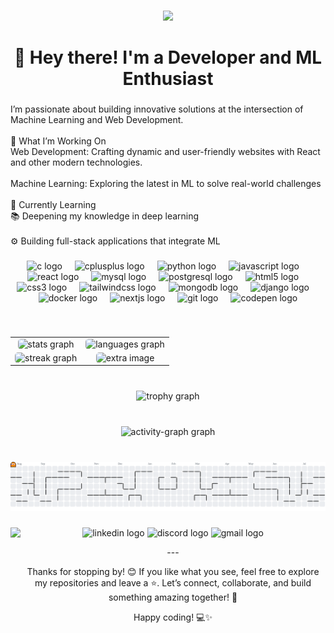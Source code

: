 
###

<div align="center">
  <img src="https://profile-counter.glitch.me/Ayubi01/count.svg?"  />
</div>

###

<h1 align="center">👋 Hey there! I'm a Developer and ML Enthusiast</h1>

###

<p align="left">I’m passionate about building innovative solutions at the intersection of Machine Learning and Web Development.<br><br>🚀 What I’m Working On<br>Web Development: Crafting dynamic and user-friendly websites with React and other modern technologies.<br><br>Machine Learning: Exploring the latest in ML to solve real-world challenges<br><br>🌱 Currently Learning<br>📚 Deepening my knowledge in deep learning<br><br>⚙️ Building full-stack applications that integrate ML</p>

###

<div align="center">
  <img src="https://cdn.jsdelivr.net/gh/devicons/devicon/icons/c/c-original.svg" height="60" alt="c logo"  />
  <img width="12" />
  <img src="https://cdn.jsdelivr.net/gh/devicons/devicon/icons/cplusplus/cplusplus-original.svg" height="60" alt="cplusplus logo"  />
  <img width="12" />
  <img src="https://skillicons.dev/icons?i=py" height="60" alt="python logo"  />
  <img width="12" />
  <img src="https://cdn.jsdelivr.net/gh/devicons/devicon/icons/javascript/javascript-original.svg" height="60" alt="javascript logo"  />
  <img width="12" />
  <img src="https://cdn.jsdelivr.net/gh/devicons/devicon/icons/react/react-original.svg" height="60" alt="react logo"  />
  <img width="12" />
  <img src="https://cdn.jsdelivr.net/gh/devicons/devicon/icons/mysql/mysql-original.svg" height="60" alt="mysql logo"  />
  <img width="12" />
  <img src="https://cdn.jsdelivr.net/gh/devicons/devicon/icons/postgresql/postgresql-original.svg" height="60" alt="postgresql logo"  />
  <img width="12" />
  <img src="https://cdn.jsdelivr.net/gh/devicons/devicon/icons/html5/html5-original.svg" height="60" alt="html5 logo"  />
  <img width="12" />
  <img src="https://cdn.jsdelivr.net/gh/devicons/devicon/icons/css3/css3-original.svg" height="60" alt="css3 logo"  />
  <img width="12" />
  <img src="https://skillicons.dev/icons?i=tailwind" height="60" alt="tailwindcss logo"  />
  <img width="12" />
  <img src="https://cdn.jsdelivr.net/gh/devicons/devicon/icons/mongodb/mongodb-original.svg" height="60" alt="mongodb logo"  />
  <img width="12" />
  <img src="https://cdn.jsdelivr.net/gh/devicons/devicon/icons/django/django-plain.svg" height="60" alt="django logo"  />
  <img width="12" />
  <img src="https://cdn.jsdelivr.net/gh/devicons/devicon/icons/docker/docker-original.svg" height="60" alt="docker logo"  />
  <img width="12" />
  <img src="https://cdn.jsdelivr.net/gh/devicons/devicon/icons/nextjs/nextjs-original.svg" height="60" alt="nextjs logo"  />
  <img width="12" />
  <img src="https://cdn.jsdelivr.net/gh/devicons/devicon/icons/git/git-original.svg" height="60" alt="git logo"  />
  <img width="12" />
  <img src="https://cdn.jsdelivr.net/gh/devicons/devicon/icons/codepen/codepen-original.svg" height="60" alt="codepen logo"  />
</div>

###

<br clear="both">

<table style="width:100%; border-collapse: collapse; border-spacing: 10px; border: none;">
  <tr>
    <td style="text-align:center; border: none;">
      <img src="https://github-readme-stats.vercel.app/api?username=Ayubi01&hide_title=false&hide_rank=false&show_icons=true&include_all_commits=true&count_private=true&disable_animations=false&theme=dracula&locale=en&hide_border=false&order=1" alt="stats graph" style="width:100%; max-width:300px; border-radius:5px;">
    </td>
    <td style="text-align:center; border: none;">
      <img src="https://github-readme-stats.vercel.app/api/top-langs?username=Ayubi01&locale=en&hide_title=false&layout=compact&card_width=320&langs_count=5&theme=dracula&hide_border=false&order=2" alt="languages graph" style="width:100%; max-width:300px; border-radius:5px;">
    </td>
  </tr>
  <tr>
    <td style="text-align:center; border: none;">
      <img src="https://streak-stats.demolab.com?user=Ayubi01&locale=en&mode=daily&theme=dracula&hide_border=false&border_radius=5&order=3" alt="streak graph" style="width:100%; max-width:300px; border-radius:5px;">
    </td>
    <td style="text-align:center; border: none;">
      <img src="https://encrypted-tbn0.gstatic.com/images?q=tbn:ANd9GcSauoBcqPLg62vMuiRX8x_3aSO75XxHYVhiug&s" alt="extra image" style="width:100%; max-width:300px; border-radius:5px;">
    </td>
  </tr>
</table>



###

<br clear="both">

<div align="center">
  <img src="https://github-profile-trophy.vercel.app?username=Ayubi01&theme=dracula&column=-1&row=1&margin-w=8&margin-h=8&no-bg=false&no-frame=false&order=4" height="150" alt="trophy graph"  />
</div>

###

<br clear="both">

<div align="center">
  <img src="https://github-readme-activity-graph.vercel.app/graph?username=Ayubi01&radius=16&theme=dracula&area=true&order=5" height="300" alt="activity-graph graph"  />
</div>

###

<br clear="both">

<picture>
  <source media="(prefers-color-scheme: dark)" srcset="https://raw.githubusercontent.com/Ayubi01/Ayubi01/output/pacman-contribution-graph-dark.svg">
  <source media="(prefers-color-scheme: light)" srcset="https://raw.githubusercontent.com/Ayubi01/Ayubi01/output/pacman-contribution-graph.svg">
  <img alt="pacman contribution graph" src="https://raw.githubusercontent.com/Ayubi01/Ayubi01/output/pacman-contribution-graph.svg">
</picture>

###


<div align="center" >
    <img align="left" height="200" src="https://i.pinimg.com/originals/e4/26/70/e426702edf874b181aced1e2fa5c6cde.gif"  />
  <img src="https://img.shields.io/static/v1?message=LinkedIn&logo=linkedin&label=&color=0077B5&logoColor=white&labelColor=&style=for-the-badge" height="25" alt="linkedin logo"  />
  <img src="https://img.shields.io/static/v1?message=Discord&logo=discord&label=&color=7289DA&logoColor=white&labelColor=&style=for-the-badge" height="25" alt="discord logo"  />
  <img src="https://img.shields.io/static/v1?message=Gmail&logo=gmail&label=&color=D14836&logoColor=white&labelColor=&style=for-the-badge" height="25" alt="gmail logo"  />
  <p>---

Thanks for stopping by! 😊 If you like what you see, feel free to explore my repositories and leave a ⭐️. Let’s connect, collaborate, and build something amazing together! 🚀

Happy coding! 💻✨
</p>
</div>

###
